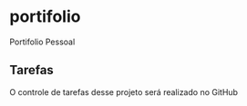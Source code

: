 # portifolio
Portifolio Pessoal

## Tarefas

O controle de tarefas desse projeto será realizado no GitHub
